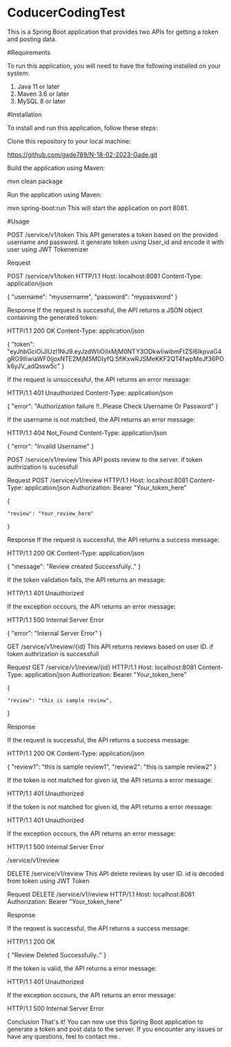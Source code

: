 # CoducerCodingTest

This is a Spring Boot application that provides two APIs for getting a token and posting data.

#Requirements

To run this application, you will need to have the following installed on your system:

1. Java 11 or later
2. Maven 3.6 or later
3. MySQL 8 or later

#Installation

To install and run this application, follow these steps:

Clone this repository to your local machine: 

https://github.com/gade789/N-18-02-2023-Gade.git

Build the application using Maven:

mvn clean package

Run the application using Maven:

mvn spring-boot:run
This will start the application on port 8081.

#Usage


POST /service/v1/token
This API generates a token based on the provided username and password.
it generate token using User_id and encode it with user using JWT Tokenenizer

Request

POST /service/v1/token HTTP/1.1
Host: localhost:8081
Content-Type: application/json

{
    "username": "myusername",
    "password": "mypassword"
}

Response
If the request is successful, the API returns a JSON object containing the generated token:

HTTP/1.1 200 OK
Content-Type: application/json

{
    "token": "eyJhbGciOiJIUzI1NiJ9.eyJzdWIiOiIxMjM0NTY3ODkwIiwibmFtZSI6IkpvaG4gRG9lIiwiaWF0IjoxNTE2MjM5MDIyfQ.SflKxwRJSMeKKF2QT4fwpMeJf36POk6yJV_adQssw5c"
}

If the request is unsuccessful, the API returns an error message:

HTTP/1.1 401 Unauthorized
Content-Type: application/json

{
    "error": "Authorization failure !!..Please Check Username Or Password"
}

If the username is not matched, the API returns an error message:

HTTP/1.1 404 Not_Found
Content-Type: application/json

{
    "error": "Invalid Username"
}



POST /service/v1/review
This API posts review to the server. if token authrization is sucessfull

Request
POST /service/v1/review HTTP/1.1
Host: localhost:8081
Content-Type: application/json
Authorization: Bearer "Your_token_here"

{

    "review": "Your_review_here"
}

Response
If the request is successful, the API returns a success message:

HTTP/1.1 200 OK
Content-Type: application/json

{
    "message": "Review created Successfully.."
}

If the token validation fails, the API returns an message:

HTTP/1.1 401 Unauthorized

If the exception occours, the API returns an error message:

HTTP/1.1 500 Internal Server Error

{
    "error": "Internal Server Error"
}



GET /service/v1/review/{id}
This API returns reviews based on user ID. if token authrization is successfull

Request
GET /service/v1/review/{id} HTTP/1.1
Host: localhost:8081
Content-Type: application/json
Authorization: Bearer "Your_token_here"

{

    "review": "this is sample review",
    
}

Response

If the request is successful, the API returns a success message:

HTTP/1.1 200 OK
Content-Type: application/json

{
    "review1": "this is sample review1",
    "review2": "this is sample review2"
}

If the token is not matched for given id, the API returns a error message:

HTTP/1.1 401 Unauthorized

If the token is not matched for given id, the API returns a error message:

HTTP/1.1 401 Unauthorized

If the exception occours, the API returns an error message:

HTTP/1.1 500 Internal Server Error

/service/v1/review



DELETE /service/v1/review
This API delete reviews by user ID. id is decoded from token using JWT Token

Request
DELETE /service/v1/review HTTP/1.1
Host: localhost:8081
Authorization: Bearer "Your_token_here"


Response

If the request is successful, the API returns a success message:

HTTP/1.1 200 OK

{
    "Review Deleted Successfully.."
}

If the token is valid, the API returns a error message:

HTTP/1.1 401 Unauthorized

If the exception occours, the API returns an error message:

HTTP/1.1 500 Internal Server Error



Conclusion
That's it! You can now use this Spring Boot application to generate a token and post data to the server. If you encounter any issues or have any questions, feel
to contact me..

